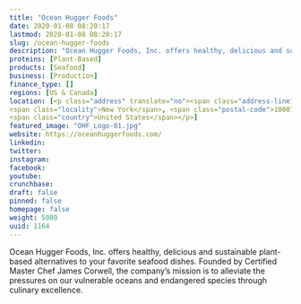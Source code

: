 ```yaml
---
title: "Ocean Hugger Foods"
date: 2020-01-08 08:20:17
lastmod: 2020-01-08 08:20:17
slug: /ocean-hugger-foods
description: "Ocean Hugger Foods, Inc. offers healthy, delicious and sustainable plant-based alternatives to your favorite seafood dishes. Founded by Certified Master Chef James Corwell, the company’s mission is to alleviate the pressures on our vulnerable oceans and endangered species through culinary excellence."
proteins: [Plant-Based]
products: [Seafood]
business: [Production]
finance_type: []
regions: [US & Canada]
location: [<p class="address" translate="no"><span class="address-line1">Broadway</span><br>
<span class="locality">New York</span>, <span class="postal-code">10007</span><br>
<span class="country">United States</span></p>]
featured_image: "OHF_Logo-01.jpg"
website: https://oceanhuggerfoods.com/
linkedin: 
twitter: 
instagram: 
facebook: 
youtube: 
crunchbase: 
draft: false
pinned: false
homepage: false
weight: 5000
uuid: 1164
---
```

Ocean Hugger Foods, Inc. offers healthy, delicious and sustainable plant-based alternatives to your favorite seafood dishes. Founded by Certified Master Chef James Corwell, the company’s mission is to alleviate the pressures on our vulnerable oceans and endangered species through culinary excellence.
